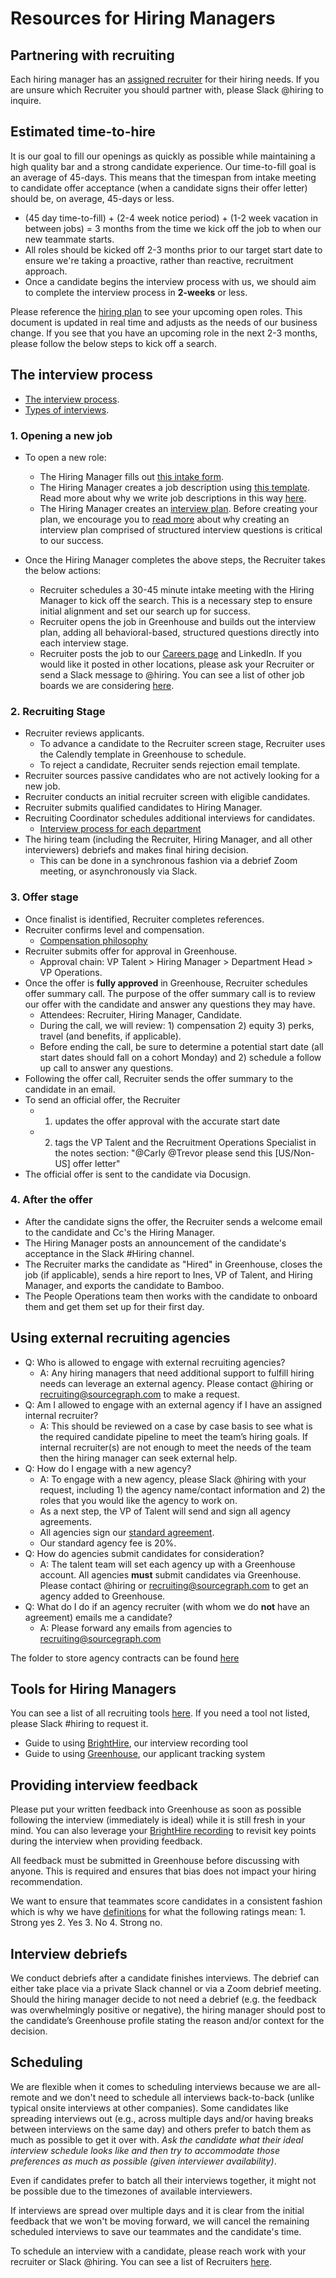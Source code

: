 # Resources for Hiring Managers

## Partnering with recruiting

Each hiring manager has an [assigned recruiter](index.md#talent-team-members) for their hiring needs. If you are unsure which Recruiter you should partner with, please Slack @hiring to inquire.

## Estimated time-to-hire

It is our goal to fill our openings as quickly as possible while maintaining a high quality bar and a strong candidate experience.  Our time-to-fill goal is an average of 45-days.  This means that the timespan from intake meeting to candidate offer acceptance (when a candidate signs their offer letter) should be, on average, 45-days or less.  

- (45 day time-to-fill) + (2-4 week notice period) + (1-2 week vacation in between jobs) = 3 months from the time we kick off the job to when our new teammate starts.
- All roles should be kicked off 2-3 months prior to our target start date to ensure we're taking a proactive, rather than reactive, recruitment approach.  
- Once a candidate begins the interview process with us, we should aim to complete the interview process in **2-weeks** or less.

Please reference the [hiring plan](https://docs.google.com/spreadsheets/d/1Dpf6aDw1ESJRYroJz6-ZtaACJxwjEu4my_xeYuB3a7E/edit#gid=0) to see your upcoming open roles.  This document is updated in real time and adjusts as the needs of our business change.  If you see that you have an upcoming role in the next 2-3 months, please follow the below steps to kick off a search.

## The interview process

- [The interview process](https://about.sourcegraph.com/handbook/talent/interview_process).
- [Types of interviews](https://about.sourcegraph.com/handbook/talent/types_of_interviews).

### 1. Opening a new job

- To open a new role:
    - The Hiring Manager fills out [this intake form](https://docs.google.com/forms/d/1ju9waV4k_TpYMGmYZaH5eA2swkuvIthLFKQCzqrRUZM/edit).
    - The Hiring Manager creates a job description using [this template](https://docs.google.com/document/d/1rJAYyARbegvvH_e-VTrHoFhU9cDG5WfHov3L12NeCO8/edit).  Read more about why we write job descriptions in this way [here](interview_process.md#creating-a-job-description).
    - The Hiring Manager creates an [interview plan](https://docs.google.com/spreadsheets/d/1pMG_K3pf_pP_AIvy8jjOKc-h6htDJ5QkvEMD3prAQ5Y/edit#gid=1566158302).  Before creating your plan, we encourage you to [read more](hiring/index.md) about why creating an interview plan comprised of structured interview questions is critical to our success.

- Once the Hiring Manager completes the above steps, the Recruiter takes the below actions:
    - Recruiter schedules a 30-45 minute intake meeting with the Hiring Manager to kick off the search.  This is a necessary step to ensure initial alignment and set our search up for success.
    - Recruiter opens the job in Greenhouse and builds out the interview plan, adding all behavioral-based, structured questions directly into each interview stage.
    - Recruiter posts the job to our [Careers page](https://boards.greenhouse.io/sourcegraph91) and LinkedIn. If you would like it posted in other locations, please ask your Recruiter or send a Slack message to @hiring.  You can see a list of other job boards we are considering [here](hiring/job_boards.md).

### 2. Recruiting Stage

- Recruiter reviews applicants.
    - To advance a candidate to the Recruiter screen stage, Recruiter uses the Calendly template in Greenhouse to schedule.
    - To reject a candidate, Recruiter sends rejection email template.
- Recruiter sources passive candidates who are not actively looking for a new job.
- Recruiter conducts an initial recruiter screen with eligible candidates.
- Recruiter submits qualified candidates to Hiring Manager.
- Recruiting Coordinator schedules additional interviews for candidates.
    - [Interview process for each department](interview_process.md)
- The hiring team (including the Recruiter, Hiring Manager, and all other interviewers) debriefs and makes final hiring decision.
    - This can be done in a synchronous fashion via a debrief Zoom meeting, or asynchronously via Slack.

### 3. Offer stage

- Once finalist is identified, Recruiter completes references.
- Recruiter confirms level and compensation.
    - [Compensation philosophy](../people-ops/compensation/index.md#components-of-compensation)
- Recruiter submits offer for approval in Greenhouse.
   - Approval chain: VP Talent > Hiring Manager > Department Head > VP Operations.
- Once the offer is **fully approved** in Greenhouse, Recruiter schedules offer summary call. The purpose of the offer summary call is to review our offer with the candidate and answer any questions they may have.  
   - Attendees: Recruiter, Hiring Manager, Candidate.
   - During the call, we will review: 1) compensation 2) equity 3) perks, travel (and benefits, if applicable).
   - Before ending the call, be sure to determine a potential start date (all start dates should fall on a cohort Monday) and 2) schedule a follow up call to answer any questions.
- Following the offer call, Recruiter sends the offer summary to the candidate in an email.
- To send an official offer, the Recruiter
   - 1. updates the offer approval with the accurate start date
   - 2. tags the VP Talent and the Recruitment Operations Specialist in the notes section: "@Carly @Trevor please send this [US/Non-US] offer letter"
- The official offer is sent to the candidate via Docusign.

### 4. After the offer
- After the candidate signs the offer, the Recruiter sends a welcome email to the candidate and Cc's the Hiring Manager.
- The Hiring Manager posts an announcement of the candidate's acceptance in the Slack #Hiring channel.
- The Recruiter marks the candidate as "Hired" in Greenhouse, closes the job (if applicable), sends a hire report to Ines, VP of Talent, and Hiring Manager, and exports the candidate to Bamboo.
- The People Operations team then works with the candidate to onboard them and get them set up for their first day.

## Using external recruiting agencies

- Q: Who is allowed to engage with external recruiting agencies?
   - A: Any hiring managers that need additional support to fulfill hiring needs can leverage an external agency. Please contact @hiring or recruiting@sourcegraph.com to make a request.
- Q: Am I allowed to engage with an external agency if I have an assigned internal recruiter?
   - A: This should be reviewed on a case by case basis to see what is the required candidate pipeline to meet the team’s hiring goals. If internal recruiter(s) are not enough to meet the needs of the team then the hiring manager can seek external help.
- Q: How do I engage with a new agency?
   - A: To engage with a new agency, please Slack @hiring with your request, including 1) the agency name/contact information and 2) the roles that you would like the agency to work on.
   - As a next step, the VP of Talent will send and sign all agency agreements.
   - All agencies sign our [standard agreement](https://docs.google.com/document/d/1IU_eWoZxEGQS8RRcjuUPfVD-byWScn5bsZE3e3oFZQ0/edit).
   - Our standard agency fee is 20%.
- Q: How do agencies submit candidates for consideration?
   - A: The talent team will set each agency up with a Greenhouse account. All agencies **must** submit candidates via Greenhouse. Please contact @hiring or recruiting@sourcegraph.com to get an agency added to Greenhouse.
- Q: What do I do if an agency recruiter (with whom we do **not** have an agreement) emails me a candidate?
   - A: Please forward any emails from agencies to recruiting@sourcegraph.com

The folder to store agency contracts can be found [here](https://drive.google.com/drive/u/0/folders/1aEtbTvcQF7hfd3mHH0JMgBhlFLYL4piq)

## Tools for Hiring Managers

You can see a list of all recruiting tools [here](hiring/index.md#recruiting-tools).  If you need a tool not listed, please Slack #hiring to request it.

- Guide to using [BrightHire](https://about.sourcegraph.com/handbook/talent/hiring/guide_to_using_brighthire), our interview recording tool
- Guide to using [Greenhouse](https://about.sourcegraph.com/handbook/talent/hiring/guide_to_using_greenhouse), our applicant tracking system

## Providing interview feedback

Please put your written feedback into Greenhouse as soon as possible following the interview (immediately is ideal) while it is still fresh in your mind.  You can also leverage your [BrightHire recording](hiring/guide_to_using_brighthire.md) to revisit key points during the interview when providing feedback.

All feedback must be submitted in Greenhouse before discussing with anyone. This is required and ensures that bias does not impact your hiring recommendation.

We want to ensure that teammates score candidates in a consistent fashion which is why we have [definitions](https://about.sourcegraph.com/handbook/talent/interview_process#providing-interview-feedback) for what the following ratings mean: 1. Strong yes 2. Yes 3. No 4. Strong no. 

## Interview debriefs

We conduct debriefs after a candidate finishes interviews. The debrief can either take place via a private Slack channel or via a Zoom debrief meeting.  Should the hiring manager decide to not need a debrief (e.g. the feedback was overwhelmingly positive or negative), the hiring manager should post to the candidate’s Greenhouse profile stating the reason and/or context for the decision.

## Scheduling

We are flexible when it comes to scheduling interviews because we are all-remote and we don't need to schedule all interviews back-to-back (unlike typical onsite interviews at other companies). Some candidates like spreading interviews out (e.g., across multiple days and/or having breaks between interviews on the same day) and others prefer to batch them as much as possible to get it over with. *Ask the candidate what their ideal interview schedule looks like and then try to accommodate those preferences as much as possible (given interviewer availability)*.

Even if candidates prefer to batch all their interviews together, it might not be possible due to the timezones of available interviewers.

If interviews are spread over multiple days and it is clear from the initial feedback that we won't be moving forward, we will cancel the remaining scheduled interviews to save our teammates and the candidate's time.

To schedule an interview with a candidate, please reach work with your recruiter or Slack @hiring.  You can see a list of Recruiters [here](index.md#talent-team-members).
